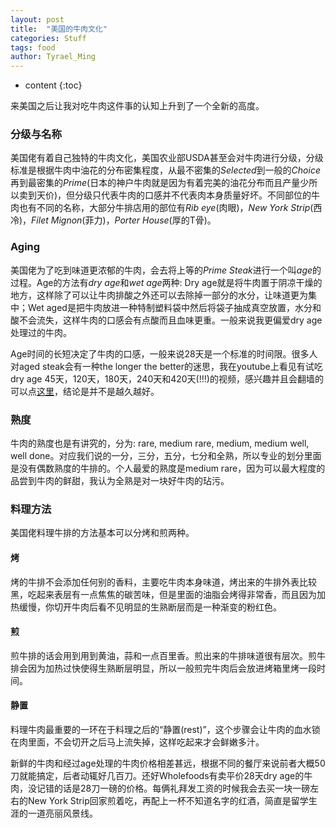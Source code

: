 ```yaml
---
layout: post
title:	"美国的牛肉文化"
categories: Stuff
tags: food
author: Tyrael_Ming
---
```


* content
{:toc}

来美国之后让我对吃牛肉这件事的认知上升到了一个全新的高度。

### 分级与名称

美国佬有着自己独特的牛肉文化，美国农业部USDA甚至会对牛肉进行分级，分级标准是根据牛肉中油花的分布密集程度，从最不密集的*Selected*到一般的*Choice*再到最密集的*Prime*(日本的神户牛肉就是因为有着完美的油花分布而且产量少所以卖到天价)，但分级只代表牛肉的口感并不代表肉本身质量好坏。不同部位的牛肉也有不同的名称，大部分牛排店用的部位有*Rib eye*(肉眼)，*New York Strip*(西冷)，*Filet Mignon*(菲力)，*Porter House*(厚的T骨)。

### Aging

美国佬为了吃到味道更浓郁的牛肉，会去将上等的*Prime Steak*进行一个叫*age*的过程。Age的方法有*dry age*和*wet age*两种: Dry age就是将牛肉置于阴凉干燥的地方，这样除了可以让牛肉排酸之外还可以去除掉一部分的水分，让味道更为集中；Wet aged是把牛肉放进一种特制塑料袋中然后将袋子抽成真空放置，水分和酸不会流失，这样牛肉的口感会有点酸而且血味更重。一般来说我更偏爱dry age处理过的牛肉。

Age时间的长短决定了牛肉的口感，一般来说28天是一个标准的时间限。很多人对aged steak会有一种the longer the better的迷思，我在youtube上看见有试吃dry age 45天，120天，180天，240天和420天(!!!)的视频，感兴趣并且会翻墙的可以点[这里](https://www.youtube.com/watch?v=JeWauZQcv2U)，结论是并不是越久越好。

### 熟度

牛肉的熟度也是有讲究的，分为: rare, medium rare, medium, medium well, well done。对应我们说的一分，三分，五分，七分和全熟，所以专业的划分里面是没有偶数熟度的牛排的。个人最爱的熟度是medium rare，因为可以最大程度的品尝到牛肉的鲜甜，我认为全熟是对一块好牛肉的玷污。

### 料理方法

美国佬料理牛排的方法基本可以分烤和煎两种。

#### 烤

烤的牛排不会添加任何别的香料，主要吃牛肉本身味道，烤出来的牛排外表比较黑，吃起来表层有一点焦焦的碳苦味，但是里面的油脂会烤得非常香，而且因为加热缓慢，你切开牛肉后看不见明显的生熟断层而是一种渐变的粉红色。

#### 煎

煎牛排的话会用到用到黄油，蒜和一点百里香。煎出来的牛排味道很有层次。煎牛排会因为加热过快使得生熟断层明显，所以一般煎完牛肉后会放进烤箱里烤一段时间。

#### 静置

料理牛肉最重要的一环在于料理之后的“静置(rest)”，这个步骤会让牛肉的血水锁在肉里面，不会切开之后马上流失掉，这样吃起来才会鲜嫩多汁。

新鲜的牛肉和经过age处理的牛肉价格相差甚远，根据不同的餐厅来说前者大概50刀就能搞定，后者动辄好几百刀。还好Wholefoods有卖平价28天dry age的牛肉，没记错的话是28刀一磅的价格。每俩礼拜发工资的时候我会去买一块一磅左右的New York Strip回家煎着吃，再配上一杯不知道名字的红酒，简直是留学生涯的一道亮丽风景线。